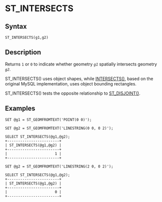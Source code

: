 
# ST_INTERSECTS

## Syntax


```
ST_INTERSECTS(g1,g2)
```

## Description


Returns `1` or `0` to indicate whether geometry *`g1`* spatially intersects geometry *`g2`*.


ST_INTERSECTS() uses object shapes, while [INTERSECTS()](intersects.md), based on the original MySQL implementation, uses object bounding rectangles.


ST_INTERSECTS() tests the opposite relationship to [ST_DISJOINT()](st_disjoint.md).


## Examples


```
SET @g1 = ST_GEOMFROMTEXT('POINT(0 0)');

SET @g2 = ST_GEOMFROMTEXT('LINESTRING(0 0, 0 2)');

SELECT ST_INTERSECTS(@g1,@g2);
+------------------------+
| ST_INTERSECTS(@g1,@g2) |
+------------------------+
|                      1 |
+------------------------+
```

```
SET @g2 = ST_GEOMFROMTEXT('LINESTRING(2 0, 0 2)');

SELECT ST_INTERSECTS(@g1,@g2);
+------------------------+
| ST_INTERSECTS(@g1,@g2) |
+------------------------+
|                      0 |
+------------------------+
```
